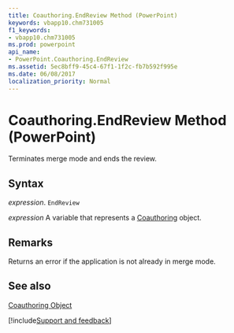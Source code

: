 ```yaml
---
title: Coauthoring.EndReview Method (PowerPoint)
keywords: vbapp10.chm731005
f1_keywords:
- vbapp10.chm731005
ms.prod: powerpoint
api_name:
- PowerPoint.Coauthoring.EndReview
ms.assetid: 5ec8bff9-45c4-67f1-1f2c-fb7b592f995e
ms.date: 06/08/2017
localization_priority: Normal
---
```



# Coauthoring.EndReview Method (PowerPoint)

Terminates merge mode and ends the review.


## Syntax

 _expression_. `EndReview`

_expression_ A variable that represents a [Coauthoring](./PowerPoint.Coauthoring.md) object.


## Remarks

Returns an error if the application is not already in merge mode.


## See also


[Coauthoring Object](PowerPoint.Coauthoring.md)

[!include[Support and feedback](~/includes/feedback-boilerplate.md)]